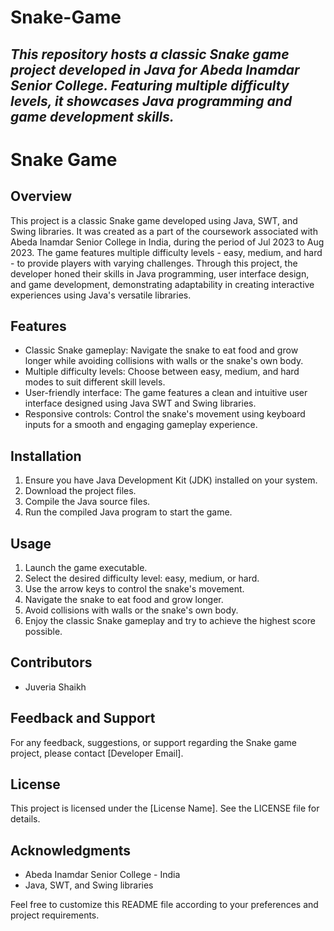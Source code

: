 # Snake-Game
*This repository hosts a classic Snake game project developed in Java for Abeda Inamdar Senior College. Featuring multiple difficulty levels, it showcases Java programming and game development skills.*
---
# Snake Game

## Overview
This project is a classic Snake game developed using Java, SWT, and Swing libraries. It was created as a part of the coursework associated with Abeda Inamdar Senior College in India, during the period of Jul 2023 to Aug 2023. The game features multiple difficulty levels - easy, medium, and hard - to provide players with varying challenges. Through this project, the developer honed their skills in Java programming, user interface design, and game development, demonstrating adaptability in creating interactive experiences using Java's versatile libraries.

## Features
- Classic Snake gameplay: Navigate the snake to eat food and grow longer while avoiding collisions with walls or the snake's own body.
- Multiple difficulty levels: Choose between easy, medium, and hard modes to suit different skill levels.
- User-friendly interface: The game features a clean and intuitive user interface designed using Java SWT and Swing libraries.
- Responsive controls: Control the snake's movement using keyboard inputs for a smooth and engaging gameplay experience.

## Installation
1. Ensure you have Java Development Kit (JDK) installed on your system.
2. Download the project files.
3. Compile the Java source files.
4. Run the compiled Java program to start the game.

## Usage
1. Launch the game executable.
2. Select the desired difficulty level: easy, medium, or hard.
3. Use the arrow keys to control the snake's movement.
4. Navigate the snake to eat food and grow longer.
5. Avoid collisions with walls or the snake's own body.
6. Enjoy the classic Snake gameplay and try to achieve the highest score possible.

## Contributors
- Juveria Shaikh

## Feedback and Support
For any feedback, suggestions, or support regarding the Snake game project, please contact [Developer Email].

## License
This project is licensed under the [License Name]. See the LICENSE file for details.

## Acknowledgments
- Abeda Inamdar Senior College - India
- Java, SWT, and Swing libraries

Feel free to customize this README file according to your preferences and project requirements.
